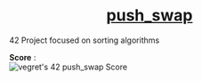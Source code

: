 <h1 align="center"><u>push_swap</u></h1>
42 Project focused on sorting algorithms

**Score** : 
<br>
![vegret's 42 push_swap Score](https://badge42.vercel.app/api/v2/clalmqrmn00060fl8q4n24adz/project/2877701)
